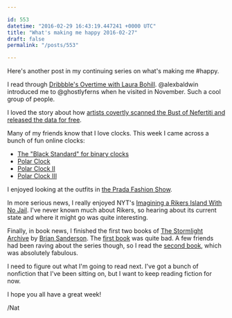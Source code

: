 ```yaml
---

id: 553
datetime: "2016-02-29 16:43:19.447241 +0000 UTC"
title: "What's making me happy 2016-02-27"
draft: false
permalink: "/posts/553"

---
```


Here's another post in my continuing series on what's making me #happy.

I read through [Dribbble's Overtime with Laura Bohill](https://dribbble.com/stories/2016/02/17/overtime-with-laura-bohill). @alexbaldwin introduced me to @ghostlyferns when he visited in November. Such a cool group of people.

I loved the story about how [artists covertly scanned the Bust of Nefertiti and released the data for free](http://hyperallergic.com/274635/artists-covertly-scan-bust-of-nefertiti-and-release-the-data-for-free-online/).

Many of my friends know that I love clocks. This week I came across a bunch of fun online clocks:

 - [The "Black Standard" for binary clocks](http://www.romanblack.com/binclk.htm)
 - [Polar Clock](http://bl.ocks.org/mbostock/1096355)
 - [Polar Clock II](http://bl.ocks.org/mbostock/b89c89ec6b58435956a1)
 - [Polar Clock III](http://bl.ocks.org/mbostock/c150b717e18d387e1b98)

I enjoyed looking at the outfits in [the Prada Fashion Show](http://www.racked.com/2016/2/25/11113148/prada-fall-2016-mfw).


In more serious news, I really enjoyed NYT's [Imagining a Rikers Island With No Jail](http://mobile.nytimes.com/2016/02/24/opinion/imagining-a-rikers-island-with-no-jail.html). I've never known much about Rikers, so hearing about its current state and where it might go was quite interesting.

Finally, in book news, I finished the first two books of [The Stormlight Archive](https://en.wikipedia.org/wiki/The_Stormlight_Archive) by [Brian Sanderson](https://en.wikipedia.org/wiki/Brandon_Sanderson). The [first book](https://www.goodreads.com/book/show/9188338-the-way-of-kings) was quite bad. A few friends had been raving about the series though, so I read the [second book](https://www.goodreads.com/book/show/20150777-words-of-radiance), which was absolutely fabulous.

I need to figure out what I'm going to read next. I've got a bunch of nonfiction that I've been sitting on, but I want to keep reading fiction for now.

I hope you all have a great week!

/Nat

